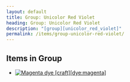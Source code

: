 ```yaml
---
layout: default
title: Group: Unicolor Red Violet
heading: Group: Unicolor Red Violet
description: "[group][unicolor_red_violet]"
permalink: /items/group-unicolor-red-violet/
---
```



## Items in Group

<ul class="list-items clearfix">
    <li><a href="{{site.baseurl}}/items/dye-magenta/"><img src="{{site.baseurl}}/assets/img/items/textures/dye_magenta.png" data-toggle="tooltip" title="Magenta dye [craft][dye:magenta]"></a></li>
</ul>
